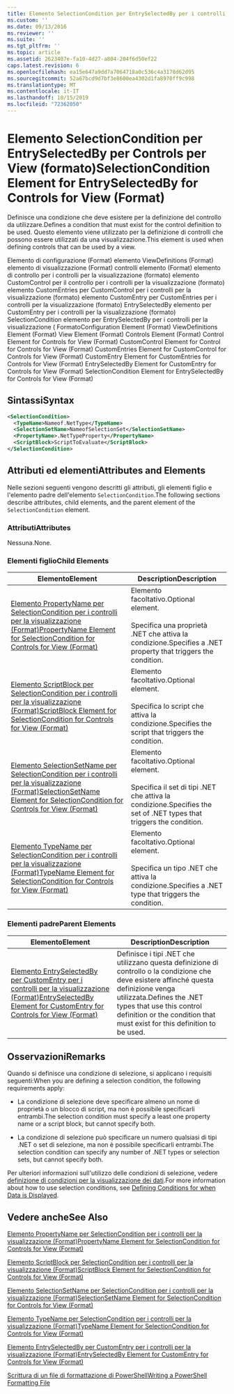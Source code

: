 ```yaml
---
title: Elemento SelectionCondition per EntrySelectedBy per i controlli per la visualizzazione (Format) | Microsoft Docs
ms.custom: ''
ms.date: 09/13/2016
ms.reviewer: ''
ms.suite: ''
ms.tgt_pltfrm: ''
ms.topic: article
ms.assetid: 2623407e-fa10-4d27-a804-204f6d50ef22
caps.latest.revision: 6
ms.openlocfilehash: ea15e647a9dd7a7064718a0c536c4a3178d62d95
ms.sourcegitcommit: 52a67bcd9d7bf3e8600ea4302d1fa8970ff9c998
ms.translationtype: MT
ms.contentlocale: it-IT
ms.lasthandoff: 10/15/2019
ms.locfileid: "72362050"
---
```

# <a name="selectioncondition-element-for-entryselectedby-for-controls-for-view-format"></a><span data-ttu-id="54dfc-102">Elemento SelectionCondition per EntrySelectedBy per Controls per View (formato)</span><span class="sxs-lookup"><span data-stu-id="54dfc-102">SelectionCondition Element for EntrySelectedBy for Controls for View (Format)</span></span>

<span data-ttu-id="54dfc-103">Definisce una condizione che deve esistere per la definizione del controllo da utilizzare.</span><span class="sxs-lookup"><span data-stu-id="54dfc-103">Defines a condition that must exist for the control definition to be used.</span></span> <span data-ttu-id="54dfc-104">Questo elemento viene utilizzato per la definizione di controlli che possono essere utilizzati da una visualizzazione.</span><span class="sxs-lookup"><span data-stu-id="54dfc-104">This element is used when defining controls that can be used by a view.</span></span>

<span data-ttu-id="54dfc-105">Elemento di configurazione (Format) elemento ViewDefinitions (Format) elemento di visualizzazione (Format) controlli elemento (Format) elemento di controllo per i controlli per la visualizzazione (formato) elemento CustomControl per il controllo per i controlli per la visualizzazione (formato) elemento CustomEntries per CustomControl per i controlli per la visualizzazione (formato) elemento CustomEntry per CustomEntries per i controlli per la visualizzazione (formato) EntrySelectedBy elemento per CustomEntry per i controlli per la visualizzazione (formato) SelectionCondition elemento per EntrySelectedBy per i controlli per la visualizzazione ( Formato</span><span class="sxs-lookup"><span data-stu-id="54dfc-105">Configuration Element (Format) ViewDefinitions Element (Format) View Element (Format) Controls Element (Format) Control Element for Controls for View (Format) CustomControl Element for Control for Controls for View (Format) CustomEntries Element for CustomControl for Controls for View (Format) CustomEntry Element for CustomEntries for Controls for View (Format) EntrySelectedBy Element for CustomEntry for Controls for View (Format) SelectionCondition Element for EntrySelectedBy for Controls for View (Format)</span></span>

## <a name="syntax"></a><span data-ttu-id="54dfc-106">Sintassi</span><span class="sxs-lookup"><span data-stu-id="54dfc-106">Syntax</span></span>

```xml
<SelectionCondition>
  <TypeName>Nameof.NetType</TypeName>
  <SelectionSetName>NameofSelectionSet</SelectionSetName>
  <PropertyName>.NetTypeProperty</PropertyName>
  <ScriptBlock>ScriptToEvaluate</ScriptBlock>
</SelectionCondition>
```

## <a name="attributes-and-elements"></a><span data-ttu-id="54dfc-107">Attributi ed elementi</span><span class="sxs-lookup"><span data-stu-id="54dfc-107">Attributes and Elements</span></span>

<span data-ttu-id="54dfc-108">Nelle sezioni seguenti vengono descritti gli attributi, gli elementi figlio e l'elemento padre dell'elemento `SelectionCondition`.</span><span class="sxs-lookup"><span data-stu-id="54dfc-108">The following sections describe attributes, child elements, and the parent element of the `SelectionCondition` element.</span></span>

### <a name="attributes"></a><span data-ttu-id="54dfc-109">Attributi</span><span class="sxs-lookup"><span data-stu-id="54dfc-109">Attributes</span></span>

<span data-ttu-id="54dfc-110">Nessuna.</span><span class="sxs-lookup"><span data-stu-id="54dfc-110">None.</span></span>

### <a name="child-elements"></a><span data-ttu-id="54dfc-111">Elementi figlio</span><span class="sxs-lookup"><span data-stu-id="54dfc-111">Child Elements</span></span>

|<span data-ttu-id="54dfc-112">Elemento</span><span class="sxs-lookup"><span data-stu-id="54dfc-112">Element</span></span>|<span data-ttu-id="54dfc-113">Description</span><span class="sxs-lookup"><span data-stu-id="54dfc-113">Description</span></span>|
|-------------|-----------------|
|[<span data-ttu-id="54dfc-114">Elemento PropertyName per SelectionCondition per i controlli per la visualizzazione (Format)</span><span class="sxs-lookup"><span data-stu-id="54dfc-114">PropertyName Element for SelectionCondition for Controls for View (Format)</span></span>](./propertyname-element-for-selectioncondition-for-controls-for-view-format.md)|<span data-ttu-id="54dfc-115">Elemento facoltativo.</span><span class="sxs-lookup"><span data-stu-id="54dfc-115">Optional element.</span></span><br /><br /> <span data-ttu-id="54dfc-116">Specifica una proprietà .NET che attiva la condizione.</span><span class="sxs-lookup"><span data-stu-id="54dfc-116">Specifies a .NET property that triggers the condition.</span></span>|
|[<span data-ttu-id="54dfc-117">Elemento ScriptBlock per SelectionCondition per i controlli per la visualizzazione (Format)</span><span class="sxs-lookup"><span data-stu-id="54dfc-117">ScriptBlock Element for SelectionCondition for Controls for View (Format)</span></span>](./scriptblock-element-for-selectioncondition-for-controls-for-view-format.md)|<span data-ttu-id="54dfc-118">Elemento facoltativo.</span><span class="sxs-lookup"><span data-stu-id="54dfc-118">Optional element.</span></span><br /><br /> <span data-ttu-id="54dfc-119">Specifica lo script che attiva la condizione.</span><span class="sxs-lookup"><span data-stu-id="54dfc-119">Specifies the script that triggers the condition.</span></span>|
|[<span data-ttu-id="54dfc-120">Elemento SelectionSetName per SelectionCondition per i controlli per la visualizzazione (Format)</span><span class="sxs-lookup"><span data-stu-id="54dfc-120">SelectionSetName Element for SelectionCondition for Controls for View (Format)</span></span>](./selectionsetname-element-for-selectioncondition-for-controls-for-view-format.md)|<span data-ttu-id="54dfc-121">Elemento facoltativo.</span><span class="sxs-lookup"><span data-stu-id="54dfc-121">Optional element.</span></span><br /><br /> <span data-ttu-id="54dfc-122">Specifica il set di tipi .NET che attiva la condizione.</span><span class="sxs-lookup"><span data-stu-id="54dfc-122">Specifies the set of .NET types that triggers the condition.</span></span>|
|[<span data-ttu-id="54dfc-123">Elemento TypeName per SelectionCondition per i controlli per la visualizzazione (Format)</span><span class="sxs-lookup"><span data-stu-id="54dfc-123">TypeName Element for SelectionCondition for Controls for View (Format)</span></span>](./typename-element-for-selectioncondition-for-controls-for-view-format.md)|<span data-ttu-id="54dfc-124">Elemento facoltativo.</span><span class="sxs-lookup"><span data-stu-id="54dfc-124">Optional element.</span></span><br /><br /> <span data-ttu-id="54dfc-125">Specifica un tipo .NET che attiva la condizione.</span><span class="sxs-lookup"><span data-stu-id="54dfc-125">Specifies a .NET type that triggers the condition.</span></span>|

### <a name="parent-elements"></a><span data-ttu-id="54dfc-126">Elementi padre</span><span class="sxs-lookup"><span data-stu-id="54dfc-126">Parent Elements</span></span>

|<span data-ttu-id="54dfc-127">Elemento</span><span class="sxs-lookup"><span data-stu-id="54dfc-127">Element</span></span>|<span data-ttu-id="54dfc-128">Description</span><span class="sxs-lookup"><span data-stu-id="54dfc-128">Description</span></span>|
|-------------|-----------------|
|[<span data-ttu-id="54dfc-129">Elemento EntrySelectedBy per CustomEntry per i controlli per la visualizzazione (Format)</span><span class="sxs-lookup"><span data-stu-id="54dfc-129">EntrySelectedBy Element for CustomEntry for Controls for View (Format)</span></span>](./entryselectedby-element-for-customentry-for-controls-for-view-format.md)|<span data-ttu-id="54dfc-130">Definisce i tipi .NET che utilizzano questa definizione di controllo o la condizione che deve esistere affinché questa definizione venga utilizzata.</span><span class="sxs-lookup"><span data-stu-id="54dfc-130">Defines the .NET types that use this control definition or the condition that must exist for this definition to be used.</span></span>|

## <a name="remarks"></a><span data-ttu-id="54dfc-131">Osservazioni</span><span class="sxs-lookup"><span data-stu-id="54dfc-131">Remarks</span></span>

<span data-ttu-id="54dfc-132">Quando si definisce una condizione di selezione, si applicano i requisiti seguenti:</span><span class="sxs-lookup"><span data-stu-id="54dfc-132">When you are defining a selection condition, the following requirements apply:</span></span>

- <span data-ttu-id="54dfc-133">La condizione di selezione deve specificare almeno un nome di proprietà o un blocco di script, ma non è possibile specificarli entrambi.</span><span class="sxs-lookup"><span data-stu-id="54dfc-133">The selection condition must specify a least one property name or a script block, but cannot specify both.</span></span>

- <span data-ttu-id="54dfc-134">La condizione di selezione può specificare un numero qualsiasi di tipi .NET o set di selezione, ma non è possibile specificarli entrambi.</span><span class="sxs-lookup"><span data-stu-id="54dfc-134">The selection condition can specify any number of .NET types or selection sets, but cannot specify both.</span></span>

<span data-ttu-id="54dfc-135">Per ulteriori informazioni sull'utilizzo delle condizioni di selezione, vedere [definizione di condizioni per la visualizzazione dei dati](./defining-conditions-for-displaying-data.md).</span><span class="sxs-lookup"><span data-stu-id="54dfc-135">For more information about how to use selection conditions, see [Defining Conditions for when Data is Displayed](./defining-conditions-for-displaying-data.md).</span></span>

## <a name="see-also"></a><span data-ttu-id="54dfc-136">Vedere anche</span><span class="sxs-lookup"><span data-stu-id="54dfc-136">See Also</span></span>

[<span data-ttu-id="54dfc-137">Elemento PropertyName per SelectionCondition per i controlli per la visualizzazione (Format)</span><span class="sxs-lookup"><span data-stu-id="54dfc-137">PropertyName Element for SelectionCondition for Controls for View (Format)</span></span>](./propertyname-element-for-selectioncondition-for-controls-for-view-format.md)

[<span data-ttu-id="54dfc-138">Elemento ScriptBlock per SelectionCondition per i controlli per la visualizzazione (Format)</span><span class="sxs-lookup"><span data-stu-id="54dfc-138">ScriptBlock Element for SelectionCondition for Controls for View (Format)</span></span>](./scriptblock-element-for-selectioncondition-for-controls-for-view-format.md)

[<span data-ttu-id="54dfc-139">Elemento SelectionSetName per SelectionCondition per i controlli per la visualizzazione (Format)</span><span class="sxs-lookup"><span data-stu-id="54dfc-139">SelectionSetName Element for SelectionCondition for Controls for View (Format)</span></span>](./selectionsetname-element-for-selectioncondition-for-controls-for-view-format.md)

[<span data-ttu-id="54dfc-140">Elemento TypeName per SelectionCondition per i controlli per la visualizzazione (Format)</span><span class="sxs-lookup"><span data-stu-id="54dfc-140">TypeName Element for SelectionCondition for Controls for View (Format)</span></span>](./typename-element-for-selectioncondition-for-controls-for-view-format.md)

[<span data-ttu-id="54dfc-141">Elemento EntrySelectedBy per CustomEntry per i controlli per la visualizzazione (Format)</span><span class="sxs-lookup"><span data-stu-id="54dfc-141">EntrySelectedBy Element for CustomEntry for Controls for View (Format)</span></span>](./entryselectedby-element-for-customentry-for-controls-for-view-format.md)

[<span data-ttu-id="54dfc-142">Scrittura di un file di formattazione di PowerShell</span><span class="sxs-lookup"><span data-stu-id="54dfc-142">Writing a PowerShell Formatting File</span></span>](./writing-a-powershell-formatting-file.md)
